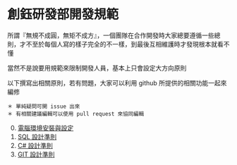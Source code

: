 # 創鈺研發部開發規範
所謂『無規不成圓，無矩不成方』，一個團隊在合作開發時大家總要遵循一些總則，才不至於每個人寫的樣子完全的不一樣，到最後互相維護時才發現根本就看不懂

當然不是說要用規範來限制開發人員，基本上只會設定大方向原則

以下撰寫出相關原則，若有問題，大家可以利用 github 所提供的相關功能一起來編修

```
＊ 單純疑問可開 issue 出來
＊ 有相關建議編輯可以使用 pull request 來協同編輯
```


0. <a href="https://github.com/lettucebo/Creatidea.Conventions/blob/master/ENVIRONMENT.md" target="_blank">電腦環境安裝與設定</a>
1. <a href="https://github.com/lettucebo/Creatidea.Conventions/blob/master/SQL.md" target="_blank">SQL 設計準則</a>
2. <a href="https://github.com/lettucebo/Creatidea.Conventions/blob/master/C%23.md" target="_blank">C# 設計準則</a>
3. <a href="https://github.com/lettucebo/Creatidea.Conventions/blob/master/GIT.md" target="_blank">GIT 設計準則</a>
